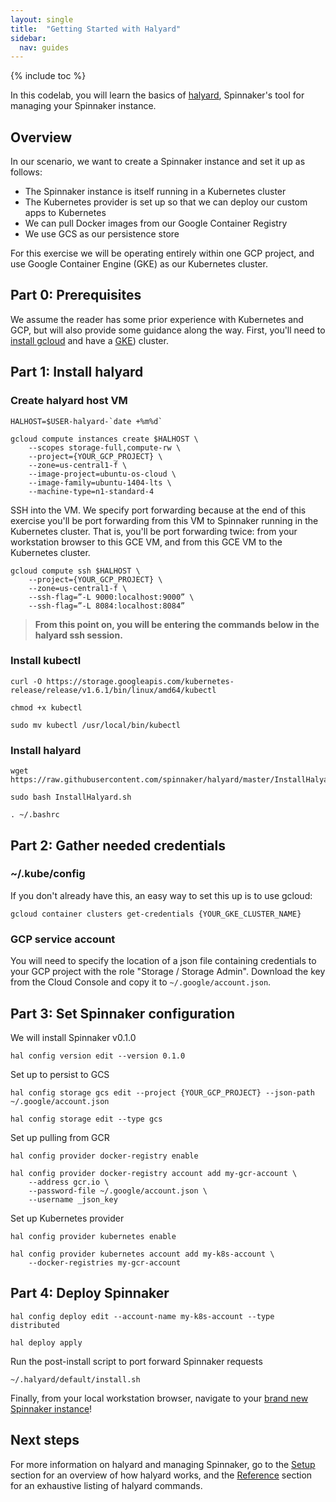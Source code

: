 ```yaml
---
layout: single
title:  "Getting Started with Halyard"
sidebar:
  nav: guides
---
```


{% include toc %}

In this codelab, you will learn the basics of [halyard](/setup/install/halyard/), Spinnaker's tool for managing your Spinnaker instance. 

## Overview

In our scenario, we want to create a Spinnaker instance and set it up as follows:

* The Spinnaker instance is itself running in a Kubernetes cluster
* The Kubernetes provider is set up so that we can deploy our custom apps to Kubernetes
* We can pull Docker images from our Google Container Registry
* We use GCS as our persistence store

For this exercise we will be operating entirely within one GCP project, and use Google Container Engine (GKE) as our Kubernetes cluster. 


## Part 0: Prerequisites

We assume the reader has some prior experience with Kubernetes and GCP, but will also provide some guidance along the way. First, you'll need to [install gcloud](https://cloud.google.com/sdk/downloads#interactive) and have a [GKE](https://console.cloud.google.com/kubernetes/list)) cluster.


## Part 1: Install halyard

### Create halyard host VM

```
HALHOST=$USER-halyard-`date +%m%d`

gcloud compute instances create $HALHOST \
    --scopes storage-full,compute-rw \
    --project={YOUR_GCP_PROJECT} \
    --zone=us-central1-f \
    --image-project=ubuntu-os-cloud \
    --image-family=ubuntu-1404-lts \
    --machine-type=n1-standard-4
```

SSH into the VM. We specify port forwarding because at the end of this exercise you'll be port forwarding from this VM to Spinnaker running in the Kubernetes cluster. That is, you'll be port forwarding twice: from your workstation browser to this GCE VM, and from this GCE VM to the Kubernetes cluster.

```
gcloud compute ssh $HALHOST \
    --project={YOUR_GCP_PROJECT} \
    --zone=us-central1-f \
    --ssh-flag=”-L 9000:localhost:9000” \
    --ssh-flag=”-L 8084:localhost:8084”
```

> **From this point on, you will be entering the commands below in the halyard ssh session.**

### Install kubectl

```
curl -O https://storage.googleapis.com/kubernetes-release/release/v1.6.1/bin/linux/amd64/kubectl

chmod +x kubectl

sudo mv kubectl /usr/local/bin/kubectl
```


### Install halyard

```
wget https://raw.githubusercontent.com/spinnaker/halyard/master/InstallHalyard.sh

sudo bash InstallHalyard.sh

. ~/.bashrc
```

## Part 2: Gather needed credentials

### ~/.kube/config

If you don't already have this, an easy way to set this up is to use gcloud:

    gcloud container clusters get-credentials {YOUR_GKE_CLUSTER_NAME}

### GCP service account

You will need to specify the location of a json file containing credentials to your GCP project with the role "Storage / Storage Admin". Download the key from the Cloud Console and copy it to `~/.google/account.json`.


## Part 3: Set Spinnaker configuration

We will install Spinnaker v0.1.0

    hal config version edit --version 0.1.0

Set up to persist to GCS

    hal config storage gcs edit --project {YOUR_GCP_PROJECT} --json-path ~/.google/account.json

    hal config storage edit --type gcs

Set up pulling from GCR

    hal config provider docker-registry enable

    hal config provider docker-registry account add my-gcr-account \
        --address gcr.io \
        --password-file ~/.google/account.json \
        --username _json_key

Set up Kubernetes provider

    hal config provider kubernetes enable

    hal config provider kubernetes account add my-k8s-account \
        --docker-registries my-gcr-account


## Part 4: Deploy Spinnaker

    hal config deploy edit --account-name my-k8s-account --type distributed

    hal deploy apply

Run the post-install script to port forward Spinnaker requests

    ~/.halyard/default/install.sh

Finally, from your local workstation browser, navigate to your [brand new Spinnaker instance](http://localhost:9000/)!


## Next steps

For more information on halyard and managing Spinnaker, go to the [Setup](/setup/install/halyard) section for an overview of how halyard works, and the [Reference](reference/halyard/) section for an exhaustive listing of halyard commands.
